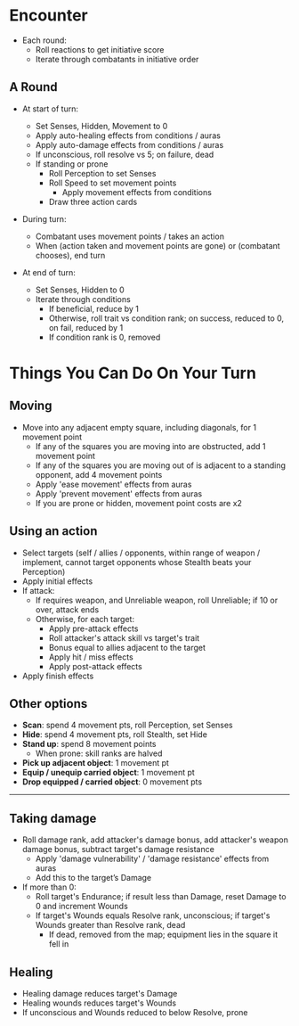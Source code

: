 # Encounter

* Each round:
  * Roll reactions to get initiative score
  * Iterate through combatants in initiative order

## A Round

* At start of turn:
  * Set Senses, Hidden, Movement to 0
  * Apply auto-healing effects from conditions / auras
  * Apply auto-damage effects from conditions / auras
  * If unconscious, roll resolve vs 5; on failure, dead
  * If standing or prone
    * Roll Perception to set Senses
    * Roll Speed to set movement points
	  * Apply movement effects from conditions
    * Draw three action cards

* During turn:
  * Combatant uses movement points / takes an action
  * When (action taken and movement points are gone) or (combatant chooses), end turn

* At end of turn:
  * Set Senses, Hidden to 0
  * Iterate through conditions
    * If beneficial, reduce by 1
    * Otherwise, roll trait vs condition rank; on success, reduced to 0, on fail, reduced by 1
    * If condition rank is 0, removed

# Things You Can Do On Your Turn

## Moving

* Move into any adjacent empty square, including diagonals, for 1 movement point
  * If any of the squares you are moving into are obstructed, add 1 movement point
  * If any of the squares you are moving out of is adjacent to a standing opponent, add 4 movement points
  * Apply 'ease movement' effects from auras
  * Apply 'prevent movement' effects from auras
  * If you are prone or hidden, movement point costs are x2

## Using an action

* Select targets (self / allies / opponents, within range of weapon / implement, cannot target opponents whose Stealth beats your Perception)
* Apply initial effects
* If attack:
  * If requires weapon, and Unreliable weapon, roll Unreliable; if 10 or over, attack ends
  * Otherwise, for each target:
    * Apply pre-attack effects
    * Roll attacker's attack skill vs target's trait
    * Bonus equal to allies adjacent to the target
    * Apply hit / miss effects
    * Apply post-attack effects
* Apply finish effects

## Other options

* **Scan**: spend 4 movement pts, roll Perception, set Senses
* **Hide**: spend 4 movement pts, roll Stealth, set Hide
* **Stand up**: spend 8 movement points
  * When prone: skill ranks are halved
* **Pick up adjacent object**: 1 movement pt
* **Equip / unequip carried object**: 1 movement pt
* **Drop equipped / carried object**: 0 movement pts

---

## Taking damage

* Roll damage rank, add attacker's damage bonus, add attacker's weapon damage bonus, subtract target's damage resistance
  * Apply 'damage vulnerability' / 'damage resistance' effects from auras
  * Add this to the target’s Damage
* If more than 0:
  * Roll target's Endurance; if result less than Damage, reset Damage to 0 and increment Wounds
  * If target's Wounds equals Resolve rank, unconscious; if target's Wounds greater than Resolve rank, dead
    * If dead, removed from the map; equipment lies in the square it fell in

## Healing

* Healing damage reduces target's Damage
* Healing wounds reduces target's Wounds
* If unconscious and Wounds reduced to below Resolve, prone
